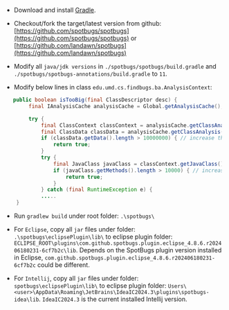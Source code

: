*  Download and install [Gradle](https://gradle.org/install).

*  Checkout/fork the target/latest version from github: [https://github.com/spotbugs/spotbugs](https://github.com/spotbugs/spotbugs) or [https://github.com/landawn/spotbugs](https://github.com/landawn/spotbugs)

*  Modify all `java/jdk versions` in `./spotbugs/spotbugs/build.gradle` and `./spotbugs/spotbugs-annotations/build.gradle` to `11`.

*  Modify below lines in class `edu.umd.cs.findbugs.ba.AnalysisContext`:

```java
   public boolean isTooBig(final ClassDescriptor desc) {
        final IAnalysisCache analysisCache = Global.getAnalysisCache();

        try {
            final ClassContext classContext = analysisCache.getClassAnalysis(ClassContext.class, desc);
            final ClassData classData = analysisCache.getClassAnalysis(ClassData.class, desc);
            if (classData.getData().length > 10000000) { // increase the number to 10000000
                return true;
            }
            try {
                final JavaClass javaClass = classContext.getJavaClass();
                if (javaClass.getMethods().length > 10000) { // increase the number to 10000
                    return true;
                }
            } catch (final RuntimeException e) {
            .....
    }

```

*  Run `gradlew build` under root folder: `.\spotbugs\`

* For `Eclipse`, copy all `jar` files under folder: `.\spotbugs\eclipsePlugin\lib\` to eclipse plugin folder: `ECLIPSE_ROOT\plugins\com.github.spotbugs.plugin.eclipse_4.8.6.r202406180231-6cf7b2c\lib`. Depends on the SpotBugs plugin version installed in Eclipse, `com.github.spotbugs.plugin.eclipse_4.8.6.r202406180231-6cf7b2c` could be different.

* For `Intellij`, copy all `jar` files under folder: `spotbugs\eclipsePlugin\lib\` to eclipse plugin folder: `Users\<user>\AppData\Roaming\JetBrains\IdeaIC2024.3\plugins\spotbugs-idea\lib`. `IdeaIC2024.3` is the current installed Intellij version.


